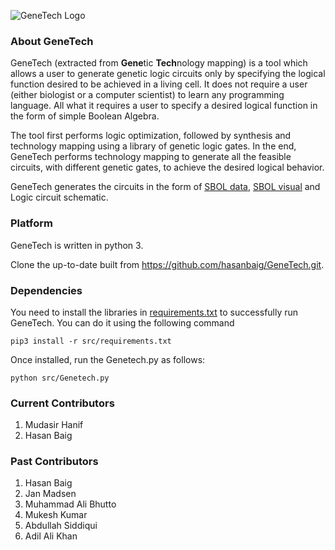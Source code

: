 ![GeneTech Logo](https://github.com/hasanbaig/GeneTech/blob/master/GT-Logo.png)

### About GeneTech
GeneTech (extracted from **Gene**tic **Tech**nology mapping) is a tool which allows a user to generate genetic logic circuits only by specifying the logical function desired to be achieved in a living cell. It does not require a user (either biologist or a computer scientist) to learn any programming language. All what it requires a user to specify a desired logical function in the form of simple Boolean Algebra. 

The tool first performs logic optimization, followed by synthesis and technology mapping using a library of genetic logic gates. In the end, GeneTech performs technology mapping to generate all the feasible circuits, with different genetic gates, to achieve the desired logical behavior.  

GeneTech generates the circuits in the form of [SBOL data](https://sbolstandard.org/data/), [SBOL visual](https://sbolstandard.org/visual/) and Logic circuit schematic. 


### Platform
GeneTech is written in python 3.

Clone the up-to-date built from https://github.com/hasanbaig/GeneTech.git.

### Dependencies
You need to install the libraries in [requirements.txt](https://github.com/hasanbaig/GeneTech/blob/master/src/requirements.txt) to successfully run GeneTech. You can do it using the following command

``` pip3 install -r src/requirements.txt ```

Once installed, run the Genetech.py as follows:


``` python src/Genetech.py ```


### Current Contributors
1. Mudasir Hanif
2. Hasan Baig

### Past Contributors
1. Hasan Baig
2. Jan Madsen
3. Muhammad Ali Bhutto
4. Mukesh Kumar
5. Abdullah Siddiqui
6. Adil Ali Khan

